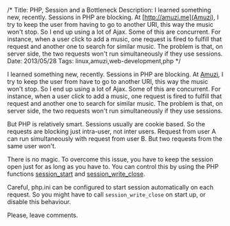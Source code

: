 /*
Title: PHP, Session and a Bottleneck
Description: I learned something new, recently. Sessions in PHP are blocking. At [http://amuzi.me](Amuzi), I try to keep the user from having to go to another URI, this way the music won't stop. So I end up using a lot of Ajax. Some of this are concurrent. For instance, when a user click to add a music, one request is fired to fulfill that request and another one to search for similar music. The problem is that, on server side, the two requests won't run simultaneously if they use sessions.
Date: 2013/05/28
Tags: linux,amuzi,web-development,php
*/

I learned something new, recently. Sessions in PHP are blocking. At
[Amuzi](http://amuzi.me), I try to keep the user from have to go to another
URI, this way the music won't stop. So I end up using a lot of Ajax. Some of
this are concurrent. For instance, when a user click to add a music, one
request is fired to fulfill that request and another one to search for similar
music. The problem is that, on server side, the two requests won't run
simultaneously if they use sessions.

But PHP is relatively smart. Sessions usually are cookie based. So the requests
are blocking just intra-user, not inter users. Request from user A can run
simultaneously with request from user B. But two requests from the same user
won't.

There is no magic. To overcome this issue, you have to keep the session open
just for as long as you have to. You can control this by using the PHP functions
[session_start](http://www.php.net/manual/en/function.session-start.php) and
[session_write_close](http://www.php.net/manual/en/function.session-write-close.php).

Careful, php.ini can be configured to start session automatically on each
request. So you might have to call `session_write_close` on start up, or disable
this behaviour.

Please, leave comments.
